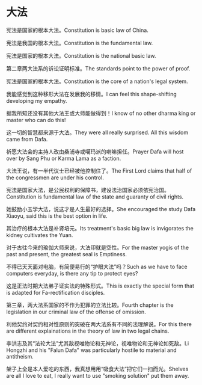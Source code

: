 # 大法

<p><span class="chinese">宪法是国家的根本大法。</span><span class="english">Constitution is basic law of China.</span></p>

<p><span class="chinese">宪法是我国的根本大法。</span><span class="english">Constitution is the fundamental law.</span></p>

<p><span class="chinese">宪法是国家的根本大法。</span><span class="english">Constitution is the national basic law.</span></p>

<p><span class="chinese">第二章两大法系的诉讼证明标准。</span><span class="english">The standards point to the power of proof.</span></p>

<p><span class="chinese">宪法是国家的根本大法。</span><span class="english">Constitution is the core of a nation's legal system.</span></p>

<p><span class="chinese">我能感觉到这种移形大法在发展我的移情。</span><span class="english">I can feel this shape-shifting developing my empathy.</span></p>

<p><span class="chinese">据我所知还没有其他大法王或大师能做得到！</span><span class="english">I know of no other dharma king or master who can do this!</span></p>

<p><span class="chinese">这一切的智慧都来源于大法。</span><span class="english">They were all really surprised. All this wisdom came from Dafa.</span></p>

<p><span class="chinese">祈愿大法会的主持人改由桑浦寺或噶玛派的喇嘛担任。</span><span class="english">Prayer Dafa will host over by Sang Phu or Karma Lama as a faction.</span></p>

<p><span class="chinese">大法王说，有一半代议士已经被他控制住了。</span><span class="english">The First Lord claims that half of the congressmen are under his control.</span></p>

<p><span class="chinese">宪法是国家大法，是公民权利的保障书，建设法治国家必须依宪治国。</span><span class="english">Constitution is fundamental law of the state and guaranty of civil rights.</span></p>

<p><span class="chinese">她鼓励小玉学大法，说这才是人生最好的选择。</span><span class="english">She encouraged the study Dafa Xiaoyu, said this is the best option in life.</span></p>

<p><span class="chinese">其治疗的根本大法是补肾培元。</span><span class="english">Its treatment's basic big law is invigorates the kidney cultivates the Yuan.</span></p>

<p><span class="chinese">对于古往今来的瑜伽大师来说，大法印就是空性。</span><span class="english">For the master yogis of the past and present, the greatest seal is Emptiness.</span></p>

<p><span class="chinese">不得已天天面对电脑，有简便易行的“护眼大法”吗？</span><span class="english">Such as we have to face computers everyday, is there any tip to protect eyes?</span></p>

<p><span class="chinese">这是正法时期大法弟子证实法的特殊形式。</span><span class="english">This is exactly the special form that is adapted for Fa-rectification disciples.</span></p>

<p><span class="chinese">第三章，两大法系国家的不作为犯罪的立法比较。</span><span class="english">Fourth chapter is the legislation in our criminal law of the offense of omission.</span></p>

<p><span class="chinese">利他契约对契约相对性原则的突破在两大法系有不同的法理解说。</span><span class="english">For this there are different explainations in the theory of law in two legal chains.</span></p>

<p><span class="chinese">李洪志及其“法轮大法”尤其敌视唯物论和无神论，视唯物论和无神论如死敌。</span><span class="english">Li Hongzhi and his "Falun Dafa" was particularly hostile to material and antitheism.</span></p>

<p><span class="chinese">架子上全是本人爱吃的东西，我真想用用“吸食大法”把它们一扫而光。</span><span class="english">Shelves are all I love to eat, I really want to use "smoking solution" put them away.</span></p>

